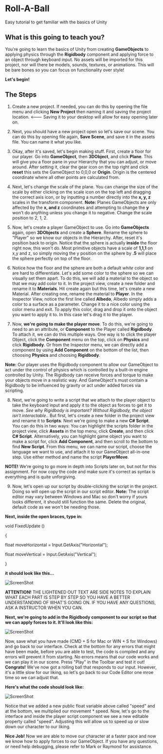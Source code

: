 # Roll-A-Ball
Easy tutorial to get familiar with the basics of Unity

## What is this going to teach you?
You're going to learn the basics of Unity from creating **GameObjects** to applying physics through the **Rigidbody** component and applying force to an object through keyboard input.  No assets will be imported for this project, nor will there be models, sounds, textures, or animations.  This will be bare bones so you can focus on functionality over style!

**Let's begin!**

## The Steps
1. Create a new project.  If needed, you can do this by opening the file menu and clicking **New Project** then naming it and saving the project location. <--- Saving it to your desktop will allow for easy opening later on.  

2. Next, you should have a new project open so let's save our scene.  You can do this by opening file again, **Save Scene**, and save it in the assets file.  You can name it what you like.

3. Okay, after it's saved, let's begin making stuff.  First, create a floor for our player.  Go into **GameObject**, then **3DObject**, and click **Plane**.  This will give you a floor pane in your Hierarchy that you can adjust, or move around.  After setting it, clear the gear icon on the top right and click **reset** this sets the GameObject to 0,0,0 or **Origin**.  Origin is the centered coordinate where all other points are calculated from.  

4. Next, let's change the scale of the plane.  You can change the size of the scale by either clicking on the scale icon on the top left and dragging the correct axis icon, or by inputting a number directly into the **x, y, z** scales in the transform component.  **Note:** Planes GameObjects are only affected by the **x, and z** coordinates and attempting to change the **y** won't do anything unless you change it to negative.  Change the scale position to 2, 1, 2.

5. Now, let's create a player GameObject to use.  Go into **GameObjects** again, open **3DObjects** and create a **Sphere**.  Rename the sphere to "Player" so we know our objects in the Hierarchy.  After, reset it's position back to origin.  Notice that the sphere is actually **inside** the floor right now, this won't do.  Most primitive objects have a scale of **1,1,1** on x,y and z, so simply moving the y position on the sphere by **.5** will place the sphere perfectly on top of the floor.

6. Notice how the floor and the sphere are both a default *white* color and are hard to differentiate.  Let's add some color to the sphere so we can visually set them apart.  To do this, we will add a material to the object so that we may add color to it.  In the project view, create a new folder and rename it to **Materials**.  Hit create again but this time, let's create a new Material.  After creating one, rename the material to **Player**.  In the Inspector View, notice the first line called **Albedo**, Albedo simply adds a color to a surface as a parameter.  Change it to a nice color using the color menu and exit.  To apply this color, drag and drop it onto the object you want to apply it to.  In this case let's drag it to the player.  

7. Now, **we're going to make the player move**.  To do this, we're going to need to an an attribute, or **Component** to the Player called **Rigidbody**.  To attach it, we can do this multiple ways.  One way is to click the player Object, click the **Component** menu on the top, click on **Physics** and click **Rigidbody**.  Or from the Inspector menu, we can directly add a component by using **Add Component** on the bottom of the list, then choosing **Physics** and choosing **Rigidbody**. 

**Note:** Our player uses the Rigidbody component to allow our GameObject to act under the control of physics which is controlled by a built-in engine controlled by Unity. The Rigidbody can receive forces and torque to make your objects move in a realistic way. And GameObject's must contain a Rigidbody to be influenced by gravity or act under added forces via scripting.  

8. Next, we're going to write a script that we attach to the player object to take the keyboard input and apply it to the object as forces to get it to move.  *See why Rigidbody is important? Without Rigidbody, the object isn't interactable.*.  But first, let's create a new folder in the project view and rename it to **Scripts**.  Next we're going to make a new **C# Script**.  You can do this in two ways: You can highlight the scripts folder in the project view, click **Assets** in the top menu, click **Create**, and then click **C# Script**.  Alternatively, you can highlight game object you want to make a script for, click **Add Component**, and then scroll to the bottom to find **New Script**.  From this menu, we can name our script, choose the language we want to use, and attach it to our GameObject all-in-one step. Use either method and name the script **PlayerMove**.

**NOTE!** We're going to go more in depth into Scripts later on, but not for this assignment.  For now copy the code and make sure it's correct as syntax is everything and is quite unforgiving. 

9.  Now, let's open up our script by double-clicking the script in the project.  Doing so will open up the script in our script editor.  **Note:** The script editor may vary between Windows and Mac so don't worry if yours looks different, it should still function the same. Delete the original, default code as we won't be needing those.  

**Next, inside the open braces, type in:** 


void FixedUpdate ()

{
  
  float moveHorizontal = Input.GetAxis("Horizontal");
  
  float moveVertical = Input.GetAxis("Vertical");

}

**it should look like this...**

![ScreenShot](https://raw.githubusercontent.com/junior-devleague/roll-a-ball/master/assets/Screen%20Shot%202017-08-08%20at%2011.48.59%20PM.png)

**ATTENTION!** THE LIGHTENED OUT TEXT ARE SIDE NOTES TO EXPLAIN WHAT EACH PART IS STEP BY STEP SO YOU HAVE A BETTER UNDERSTANDING OF WHAT'S GOING ON.  IF YOU HAVE ANY QUESTIONS, ASK A INSTRUCTOR WHEN YOU CAN.

**Next, we're going to add in the Rigidbody component to our script so that we can apply forces to it.  It'll look like this:**

![ScreenShot](https://raw.githubusercontent.com/junior-devleague/roll-a-ball/master/assets/Screen%20Shot%202017-08-09%20at%2012.22.51%20AM.png)

Now, save what you have made (CMD + S for Mac or WIN + S for Windows) and go back to our interface.  Check at the bottom for any errors that might have been made, before you are able to test, the code is compiled and any errors will prevent it from starting.  No errors means that our code works and we can play it in our scene.  Press "Play" in the Toolbar and test it out!  **Congrats!** We've now got a rolling ball that responds to our input.  However, it's a little slow for our liking, so let's go back to our Code Editor one mroe time so we can adjust that.

**Here's what the code should look like:**

![ScreenShot](https://raw.githubusercontent.com/junior-devleague/roll-a-ball/master/assets/Screen%20Shot%202017-08-09%20at%2012.38.43%20AM.png)

Notice that we added a new public float variable above called "speed" and at the bottom, we multiplied our movement * speed.  Now, let's go to the interface and inside the player script component we see a new editable property called "speed".  Adjusting this will allow us to speed up or slow down our character to our liking.  

**Nice Job!** Now we are able to move our character at a faster pace and now we know how to apply forces to our GameObject.  If you have any questions, or need help debugging, please refer to Mark or Raymond for assistance.


